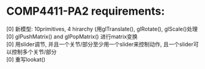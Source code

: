 # COMP4411-PA2 requirements:  
[0] 新模型: 10primitives, 4 hirarchy (用glTranslate(), glRotate(), glScale()处理  
[0] glPushMatrix() and glPopMatrix() 进行matrix变换  
[0] 用slider调节, 并且一个关节/部分至少用一个slider来控制动作, 且一个slider可以控制多个关节/部分  
[0] 重写lookat()  
